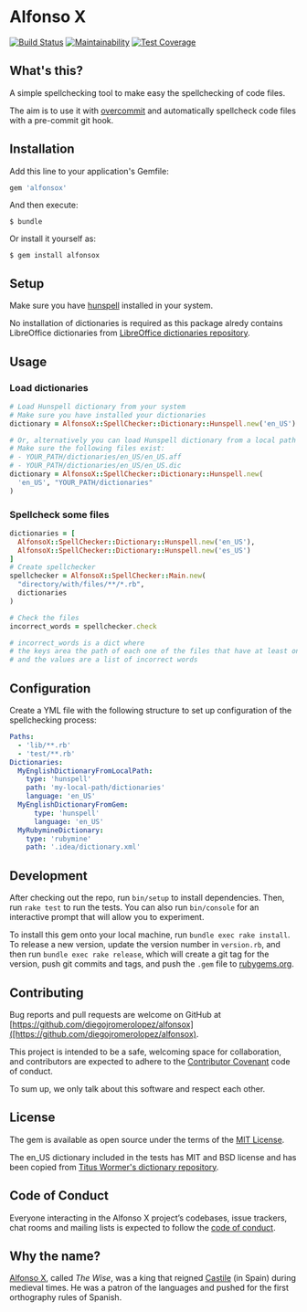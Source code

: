 # Alfonso X

[![Build Status](https://travis-ci.com/diegojromerolopez/alfonsox.svg?branch=master)](https://travis-ci.com/diegojromerolopez/alfonsox)
[![Maintainability](https://api.codeclimate.com/v1/badges/053783a6bcd2404df5b1/maintainability)](https://codeclimate.com/github/diegojromerolopez/alfonsox/maintainability)
[![Test Coverage](https://api.codeclimate.com/v1/badges/053783a6bcd2404df5b1/test_coverage)](https://codeclimate.com/github/diegojromerolopez/alfonsox/test_coverage)


## What's this?

A simple spellchecking tool to make easy the spellchecking of code files.

The aim is to use it with [overcommit](https://github.com/brigade/overcommit)
and automatically spellcheck code files with a pre-commit git hook.

## Installation

Add this line to your application's Gemfile:

```ruby
gem 'alfonsox'
```

And then execute:

    $ bundle

Or install it yourself as:

    $ gem install alfonsox

## Setup

Make sure you have [hunspell](http://hunspell.github.io/) installed
in your system.

No installation of dictionaries is required as this package alredy contains
LibreOffice dictionaries from
[LibreOffice dictionaries repository](https://github.com/LibreOffice/dictionaries).

## Usage

### Load dictionaries

```ruby
# Load Hunspell dictionary from your system
# Make sure you have installed your dictionaries 
dictionary = AlfonsoX::SpellChecker::Dictionary::Hunspell.new('en_US')

# Or, alternatively you can load Hunspell dictionary from a local path
# Make sure the following files exist:
# - YOUR_PATH/dictionaries/en_US/en_US.aff 
# - YOUR_PATH/dictionaries/en_US/en_US.dic 
dictionary = AlfonsoX::SpellChecker::Dictionary::Hunspell.new(
  'en_US', "YOUR_PATH/dictionaries"
)
```

### Spellcheck some files

```ruby
dictionaries = [
  AlfonsoX::SpellChecker::Dictionary::Hunspell.new('en_US'),
  AlfonsoX::SpellChecker::Dictionary::Hunspell.new('es_US')
]
# Create spellchecker
spellchecker = AlfonsoX::SpellChecker::Main.new(
  "directory/with/files/**/*.rb",
  dictionaries
)

# Check the files
incorrect_words = spellchecker.check

# incorrect_words is a dict where
# the keys area the path of each one of the files that have at least one wrong word
# and the values are a list of incorrect words 
```

## Configuration

Create a YML file with the following structure to set up configuration of the spellchecking process:

```yaml
Paths:
  - 'lib/**.rb'
  - 'test/**.rb'
Dictionaries:
  MyEnglishDictionaryFromLocalPath:
    type: 'hunspell'
    path: 'my-local-path/dictionaries'
    language: 'en_US'
  MyEnglishDictionaryFromGem:
      type: 'hunspell'
      language: 'en_US'
  MyRubymineDictionary:
    type: 'rubymine'
    path: '.idea/dictionary.xml'
```
## Development

After checking out the repo, run `bin/setup` to install dependencies. Then, run `rake test` to run the tests. You can also run `bin/console` for an interactive prompt that will allow you to experiment.

To install this gem onto your local machine, run `bundle exec rake install`. To release a new version, update the version number in `version.rb`, and then run `bundle exec rake release`, which will create a git tag for the version, push git commits and tags, and push the `.gem` file to [rubygems.org](https://rubygems.org).

## Contributing

Bug reports and pull requests are welcome on GitHub at [https://github.com/diegojromerolopez/alfonsox]([https://github.com/diegojromerolopez/alfonsox).

This project is intended to be a safe, welcoming space for collaboration, and contributors are expected to adhere to the [Contributor Covenant](http://contributor-covenant.org) code of conduct.

To sum up, we only talk about this software and respect each other.

## License

The gem is available as open source under the terms of the [MIT License](https://opensource.org/licenses/MIT).

The en_US dictionary included in the tests has MIT and BSD license and has been copied from [Titus Wormer's dictionary repository](https://github.com/wooorm/dictionaries/tree/master/dictionaries/en-US).

## Code of Conduct

Everyone interacting in the Alfonso X project’s codebases, issue trackers, chat rooms and mailing lists is expected to follow the [code of conduct](https://github.com/diegojromerolopez/alfonsox/blob/master/CODE_OF_CONDUCT.md).

## Why the name?

[Alfonso X](https://en.wikipedia.org/wiki/Alfonso_X_of_Castile), called *The Wise*, was a king that reigned [Castile](https://en.wikipedia.org/wiki/Crown_of_Castile) (in Spain) during medieval times.
He was a patron of the languages and pushed for the first orthography rules of Spanish.